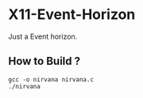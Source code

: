 # X11-Event-Horizon

Just a Event horizon.

## How to Build ?
```console
gcc -o nirvana nirvana.c
./nirvana
```
